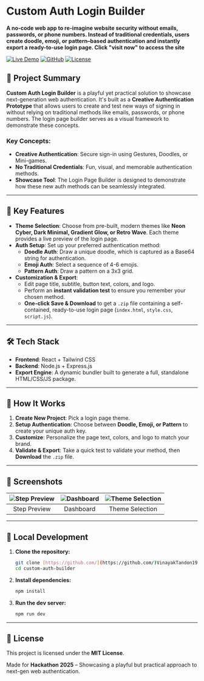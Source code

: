 # Custom Auth Login Builder

**A no-code web app to re-imagine website security without emails, passwords, or phone numbers. Instead of traditional credentials, users create doodle, emoji, or pattern–based authentication and instantly export a ready-to-use login page. Click "visit now" to access the site**

[![Live Demo](https://img.shields.io/badge/Live_Demo-Vist_Now-blue?style=for-the-badge&logo=vercel)](https://code-brdrs.vly.site)
[![GitHub](https://img.shields.io/badge/GitHub-Repo-black?style=for-the-badge&logo=github)](https://github.com/<your-username>/custom-auth-builder.git)
[![License](https://img.shields.io/badge/License-MIT-green?style=for-the-badge)](LICENSE)

## 🌟 Project Summary

**Custom Auth Login Builder** is a playful yet practical solution to showcase next-generation web authentication. It's built as a **Creative Authentication Prototype** that allows users to create and test new ways of signing in without relying on traditional methods like emails, passwords, or phone numbers. The login page builder serves as a visual framework to demonstrate these concepts.

### Key Concepts:

* **Creative Authentication**: Secure sign-in using Gestures, Doodles, or Mini-games.
* **No Traditional Credentials**: Fun, visual, and memorable authentication methods.
* **Showcase Tool**: The Login Page Builder is designed to demonstrate how these new auth methods can be seamlessly integrated.

---

## 🧩 Key Features

* **Theme Selection**: Choose from pre-built, modern themes like **Neon Cyber, Dark Minimal, Gradient Glow, or Retro Wave**. Each theme provides a live preview of the login page.
* **Auth Setup**: Set up your preferred authentication method:
    * **Doodle Auth**: Draw a unique doodle, which is captured as a Base64 string for authentication.
    * **Emoji Auth**: Select a sequence of 4-6 emojis.
    * **Pattern Auth**: Draw a pattern on a 3x3 grid.
* **Customization & Export**:
    * Edit page title, subtitle, button text, colors, and logo.
    * Perform an **instant validation test** to ensure you remember your chosen method.
    * **One-click Save & Download** to get a `.zip` file containing a self-contained, ready-to-use login page (`index.html`, `style.css`, `script.js`).

---

## 🛠️ Tech Stack

* **Frontend**: React + Tailwind CSS
* **Backend**: Node.js + Express.js
* **Export Engine**: A dynamic bundler built to generate a full, standalone HTML/CSS/JS package.

---

## 🚀 How It Works

1.  **Create New Project**: Pick a login page theme.
2.  **Setup Authentication**: Choose between **Doodle, Emoji, or Pattern** to create your unique auth key.
3.  **Customize**: Personalize the page text, colors, and logo to match your brand.
4.  **Validate & Export**: Take a quick test to validate your method, then **Download** the `.zip` file.

---

## 📸 Screenshots

| ![Step Preview](<Replace-with-Step-Preview-URL>) | ![Dashboard](<Replace-with-Dashboard-URL>) | ![Theme Selection](<Replace-with-Theme-Selection-URL>) |
| :---: | :---: | :---: |
| Step Preview | Dashboard | Theme Selection |

---

## 🔧 Local Development

1.  **Clone the repository:**
    ```bash
    git clone [https://github.com/](https://github.com/)VinayakTandon199/custom-auth-builder.git
    cd custom-auth-builder
    ```

2.  **Install dependencies:**
    ```bash
    npm install
    ```

3.  **Run the dev server:**
    ```bash
    npm run dev
    ```

---

## 📄 License

This project is licensed under the **MIT License**.

Made for **Hackathon 2025** – Showcasing a playful but practical approach to next-gen web authentication.

